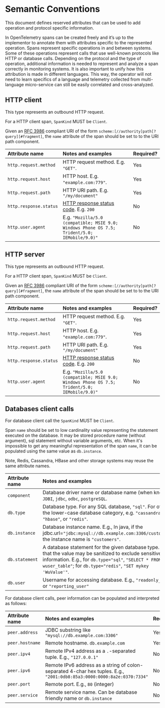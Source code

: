 # Semantic Conventions

This document defines reserved attributes that can be used to add operation and
protocol specific information.

In OpenTelemetry spans can be created freely and it’s up to the implementor to
annotate them with attributes specific to the represented operation. Spans
represent specific operations in and between systems. Some of these operations
represent calls that use well-known protocols like HTTP or database calls.
Depending on the protocol and the type of operation, additional information
is needed to represent and analyze a span correctly in monitoring systems. It is
also important to unify how this attribution is made in different languages.
This way, the operator will not need to learn specifics of a language and
telemetry collected from multi-language micro-service can still be easily
correlated and cross-analyzed.

## HTTP client

This type represents an outbound HTTP request.

For a HTTP client span, `SpanKind` MUST be `Client`.

Given an [RFC 3986](https://www.ietf.org/rfc/rfc3986.txt) compliant URI of the form
`scheme:[//authority]path[?query][#fragment]`, the `name` attribute of the span should
be set to to the URI path component.

| Attribute name | Notes and examples                                           | Required? |
| :------------- | :----------------------------------------------------------- | --------- |
| `http.request.method` | HTTP request method. E.g. `"GET"`. | Yes |
| `http.request.host` | HTTP host. E.g. `"example.com:779"`. | Yes |
| `http.request.path` | HTTP URI path. E.g. `"/my/document"` | Yes |
| `http.response.status` | [HTTP response status code](https://tools.ietf.org/html/rfc7231). E.g. `200` | No |
| `http.user.agent` | E.g. `"Mozilla/5.0 (compatible; MSIE 9.0; Windows Phone OS 7.5; Trident/5.0; IEMobile/9.0)"` | No |

## HTTP server

This type represents an outbound HTTP request.

For a HTTP client span, `SpanKind` MUST be `Client`.

Given an [RFC 3986](https://www.ietf.org/rfc/rfc3986.txt) compliant URI of the form
`scheme:[//authority]path[?query][#fragment]`, the `name` attribute of the span should
be set to to the URI path component.

| Attribute name | Notes and examples                                           | Required? |
| :------------- | :----------------------------------------------------------- | --------- |
| `http.request.method` | HTTP request method. E.g. `"GET"`. | Yes |
| `http.request.host` | HTTP host. E.g. `"example.com:779"`. | Yes |
| `http.request.path` | HTTP URI path. E.g. `"/my/document"` | Yes |
| `http.response.status` | [HTTP response status code](https://tools.ietf.org/html/rfc7231). E.g. `200` | No |
| `http.user.agent` | E.g. `"Mozilla/5.0 (compatible; MSIE 9.0; Windows Phone OS 7.5; Trident/5.0; IEMobile/9.0)"` | No |

## Databases client calls

For database client call the `SpanKind` MUST be `Client`.

Span `name` should be set to low cardinality value representing the statement
executed on the database. It may be stored procedure name (without argument), sql
statement without variable arguments, etc. When it's impossible to get any
meaningful representation of the span `name`, it can be populated using the same
value as `db.instance`.

Note, Redis, Cassandra, HBase and other storage systems may reuse the same
attribute names.

| Attribute name | Notes and examples                                           | Required? |
| :------------- | :----------------------------------------------------------- | --------- |
| `component`    | Database driver name or database name (when known) `JDBI`, `jdbc`, `odbc`, `postgreSQL`. | Yes       |
| `db.type`      | Database type. For any SQL database, `"sql"`. For others, the lower-case database category, e.g. `"cassandra"`, `"hbase"`, or `"redis"`. | Yes       |
| `db.instance`  | Database instance name. E.g., In java, if the jdbc.url=`"jdbc:mysql://db.example.com:3306/customers"`, the instance name is `"customers"`. | Yes       |
| `db.statement` | A database statement for the given database type. Note, that the value may be sanitized to exclude sensitive information. E.g., for `db.type="sql"`, `"SELECT * FROM wuser_table"`; for `db.type="redis"`, `"SET mykey 'WuValue'"`. | Yes       |
| `db.user`      | Username for accessing database. E.g., `"readonly_user"` or `"reporting_user"` | No        |

For database client calls, peer information can be populated and interpreted as
follows:

| Attribute name  | Notes and examples                                           | Required |
| :-------------- | :----------------------------------------------------------- | -------- |
| `peer.address`  | JDBC substring like `"mysql://db.example.com:3306"`          | Yes      |
| `peer.hostname` | Remote hostname. `db.example.com`                            | Yes      |
| `peer.ipv4`     | Remote IPv4 address as a `.`-separated tuple. E.g., `"127.0.0.1"` | No       |
| `peer.ipv6`     | Remote IPv6 address as a string of colon-separated 4-char hex tuples. E.g., `"2001:0db8:85a3:0000:0000:8a2e:0370:7334"` | No       |
| `peer.port`     | Remote port. E.g., `80` (integer)                            | No       |
| `peer.service`  | Remote service name. Can be database friendly name or `db.instance` | No       |

